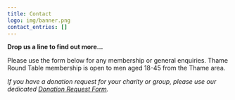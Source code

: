 ```yaml
---
title: Contact
logo: img/banner.png
contact_entries: []
---
```

**Drop us a line to find out more...**



Please use the form below for any membership or general enquiries. Thame Round Table membership is open to men aged 18-45 from the Thame area.



*If you have a donation request for your charity or group, please use our dedicated [Donation Request Form](https://forms.gle/aZBWFePQwfxR14JR6).*